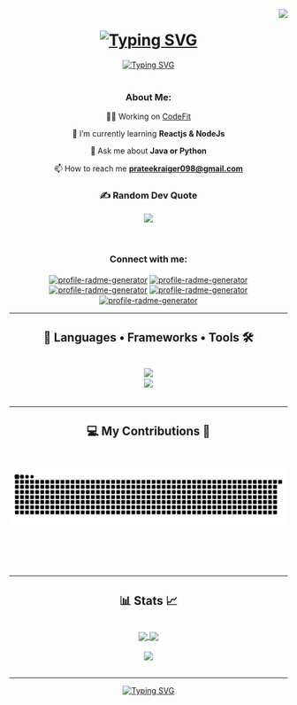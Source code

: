 <img align="right" src="https://visitor-badge.laobi.icu/badge?page_id=prateekraiger.prateekraiger" />

 <h1 align="center">
<a href="https://git.io/typing-svg"><img src="https://readme-typing-svg.demolab.com?font=Righteous&weight=600&size=30&duration=3000&pause=500&center=true&width=440&height=60&lines=Hii+There🖐️;I'm+Prateek+Raiger!" alt="Typing SVG" /></a>
 </h1>
 <div align="center">
<a href="https://git.io/typing-svg"><img src="https://readme-typing-svg.demolab.com?font=Inter&weight=700&duration=1000&pause=2000&color=80F799&repeat=false&width=950&height=45&lines=Exploring+the+endless+possibilities+of+web+development%2C+creating+solutions+that+make+a+difference." alt="Typing SVG" /></a>
 </div>
<br/>
<div align="center">
 <h3 align="center">About Me:</h3>
 
 💪🏼 Working on [CodeFit](https://github.com/prateekraiger/CodeFit-gym-website)

 🌱 I’m currently learning **Reactjs & NodeJs**

 💬 Ask me about **Java or Python**

 📫 How to reach me **prateekraiger098@gmail.com**
 <div align="center">

### ✍️ Random Dev Quote
![](https://quotes-github-readme.vercel.app/api?type=horizontal&theme=radical)

</div>

<br/>
<h3 align="center">Connect with me:</h3> <p align="center"> <a href="https://github.com/prateekraiger" target="blank"><img align="center" src=https://raw.githubusercontent.com/rahuldkjain/github-profile-readme-generator/master/src/images/icons/Social/github.svg alt="profile-radme-generator" height="30" width="40" /></a> <a href="https://linkedin.com/in/pratik-r1104" target="blank"><img align="center" src=https://raw.githubusercontent.com/rahuldkjain/github-profile-readme-generator/master/src/images/icons/Social/linked-in-alt.svg alt="profile-radme-generator" height="30" width="40" /></a> <a href="https://x.com/mrpratik753" target="blank"><img align="center" src=https://raw.githubusercontent.com/rahuldkjain/github-profile-readme-generator/master/src/images/icons/Social/twitter.svg alt="profile-radme-generator" height="30" width="40" /></a> <a href="https://www.leetcode.com/prateekraiger" target="blank"><img align="center" src=https://raw.githubusercontent.com/rahuldkjain/github-profile-readme-generator/master/src/images/icons/Social/leet-code.svg alt="profile-radme-generator" height="30" width="40" /></a> <a href="https://auth.geeksforgeeks.org/user/prateekraiger" target="blank"><img align="center" src=https://raw.githubusercontent.com/rahuldkjain/github-profile-readme-generator/master/src/images/icons/Social/geeks-for-geeks.svg alt="profile-radme-generator" height="30" width="40" /></a> </p>

</div>

<hr/>


<h2 align="center">🚀 Languages • Frameworks • Tools 🛠️</h2>
<br/>
<div align="center">
  <a href="https://skillicons.dev">
    <img src="https://skillicons.dev/icons?i=cpp,java,python,git,github,vscode&theme=dark" /> <br/>
    <img src="https://skillicons.dev/icons?i=html,css,bootstrap,tailwind,js,ts,react,nodejs,express,mongodb,mysql&theme=dark" />
  </a>
</div>

<br/>
<hr/>

<div align="center">
  <h2>💻 My Contributions 🌟</h2>
  <br>
 
![snake gif](https://github.com/prateekraiger/prateekraiger/blob/output/github-contribution-grid-snake.svg)
  
  <br/><br/><br/>
</div>

<hr/>

<h2 align="center"> 📊 Stats 📈 </h2>
<br>
<div align=center>
  <div align=center>
    <a href="https://github.com/prateekraiger/github-readme-stats">
      <img width=390 align="center" src="https://github-readme-stats.vercel.app/api?username=prateekraiger&theme=dark&hide_border=false&include_all_commits=false&count_private=true" />
    </a>
    <a href="https://github.com/prateekraiger/github-readme-streak-stats">
      <img width=390 align="center" src="https://github-readme-streak-stats.herokuapp.com/?user=prateekraiger&theme=dark&hide_border=false" />
    </a>
  </div>
  <br>
  <div align=center>
    <a href="https://github.com/prateekraiger/github-readme-stats">
      <img width=325 align="center" src="https://github-readme-stats.vercel.app/api/top-langs/?username=prateekraiger&theme=dark&hide_border=false&include_all_commits=false&count_private=true&layout=compact" />
    </a>
  </div>
</div>
<br/>
<hr/>

<div align="center">
<a href="https://git.io/typing-svg"><img src="https://readme-typing-svg.demolab.com?font=Righteous&weight=500&duration=3000&pause=1000&width=710&height=60&lines=Thanks+for+exploring+my+profile!;+Let's+connect+and+build+something+amazing+together.+Happy+coding!+%F0%9F%92%BB%E2%9C%A8" alt="Typing SVG" /></a>
</div>
